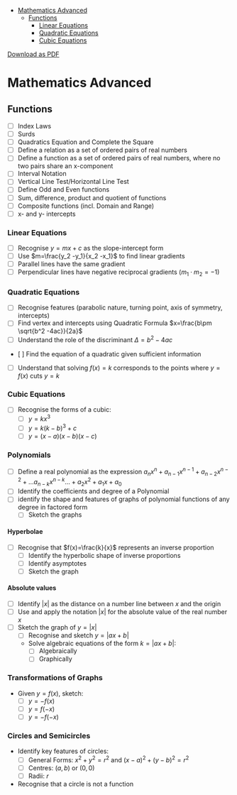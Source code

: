 <!-- TOC depthFrom:1 depthTo:6 withLinks:1 updateOnSave:1 orderedList:0 -->

- [Mathematics Advanced](#mathematics-advanced)
	- [Functions](#functions)
		- [Linear Equations](#linear-equations)
		- [Quadratic Equations](#quadratic-equations)
		- [Cubic Equations](#cubic-equations)

<!-- /TOC -->
[Download as PDF](https://cdn.schoolnotes.xyz/documents/pdf/mathematics-advanced-preliminary.pdf)
# Mathematics Advanced
## Functions
- [ ] Index Laws
- [ ] Surds
- [ ] Quadratics Equation and Complete the Square
- [ ] Define a relation as a set of ordered pairs of real numbers
- [ ] Define a function as a set of ordered pairs of real numbers, where no two pairs share an x-component
- [ ] Interval Notation
- [ ] Vertical Line Test/Horizontal Line Test
- [ ] Define Odd and Even functions
- [ ] Sum, difference, product and quotient of functions
- [ ] Composite functions (incl. Domain and Range)
- [ ] x- and y- intercepts
### Linear Equations
- [ ] Recognise $y=mx+c$ as the slope-intercept form
- [ ] Use $m=\frac{y_2 -y_1}{x_2 -x_1}$ to find linear gradients
- [ ] Parallel lines have the same gradient
- [ ] Perpendicular lines have negative reciprocal gradients ($m_1\cdot m_2=-1$)
### Quadratic Equations
- [ ] Recognise features (parabolic nature, turning point, axis of symmetry, intercepts)
- [ ] Find vertex and intercepts using Quadratic Formula $x=\frac{b\pm \sqrt{b^2 -4ac}}{2a}$
- [ ] Understand the role of the discriminant $\Delta=b^2 -4ac$
- [ ] Find the equation of a quadratic given sufficient information
- [ ] Understand that solving $f(x)=k$ corresponds to the points where $y=f(x)$ cuts $y=k$
### Cubic Equations
- [ ] Recognise the forms of a cubic:
	- [ ] $y=kx^3$
	- [ ] $y=k(k-b)^3 +c$
	- [ ] $y=(x-a)(x-b)(x-c)$
### Polynomials
- [ ] Define a real polynomial as the expression $a_{n} x^n +a_{n-1} x^{n-1} +a_{n-2} x^{n-2} +... a_{n-k}x^{n-k} ...+a_2 x^2 +a_1 x +a_0$
- [ ] Identify the coefficients and degree of a Polynomial
- [ ] identify the shape and features of graphs of polynomial functions of any degree in factored form
	- [ ] Sketch the graphs
#### Hyperbolae
- [ ] Recognise that $f(x)=\frac{k}{x}$ represents an inverse proportion
	- [ ] Identify the hyperbolic shape of inverse proportions
	- [ ] Identify asymptotes
	- [ ] Sketch the graph
#### Absolute values
- [ ] Identify $|x|$ as the distance on a number line between $x$ and the origin
- [ ] Use and apply the notation $|x|$ for the absolute value of the real number $x$
- [ ] Sketch the graph of $y=|x|$
	- [ ] Recognise and sketch $y=|ax+b|$
	- Solve algebraic equations of the form $k=|ax+b|$:
		- [ ] Algebraically
		- [ ] Graphically
### Transformations of Graphs
- Given $y=f(x)$, sketch:
	- [ ] $y=-f(x)$
	- [ ] $y=f(-x)$
	- [ ] $y=-f(-x)$
### Circles and Semicircles
- Identify key features of circles:
	- [ ] General Forms: $x^2 +y^2 =r^2$ and $(x-a)^2+(y-b)^2 =r^2$
	- [ ] Centres: $(a,b)$ or $(0,0)$
	- [ ] Radii: $r$
- Recognise that a circle is not a function


<script src="https://cdn.jsdelivr.net/npm/mathjax@3.0.5/es5/tex-chtml.js" integrity="sha256-XIXoRLPpvqxWRZiFmSYB0zGoUnsolpyHjMXToWk4AdI=" crossorigin="anonymous"></script>
